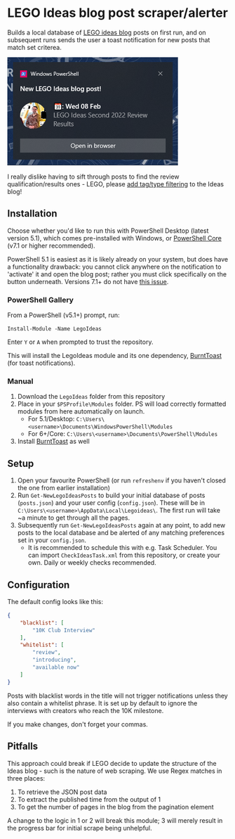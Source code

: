 # LEGO Ideas blog post scraper/alerter

Builds a local database of [LEGO ideas blog](https://ideas.lego.com/blogs/a4ae09b6-0d4c-4307-9da8-3ee9f3d368d6) posts on first run, and on subsequent runs sends the user a toast notification for new posts that match set criterea.

![Example notification](NotificationExample.png) 

I really dislike having to sift through posts to find the review qualification/results ones - LEGO, please [add tag/type filtering](https://legoideas.uservoice.com/forums/166718-general/suggestions/46433518-add-filters-to-the-lego-ideas-blog) to the Ideas blog!

## Installation

Choose whether you'd like to run this with PowerShell Desktop (latest version 5.1), which comes pre-installed with Windows, or [PowerShell Core](https://github.com/PowerShell/PowerShell) (v7.1 or higher recommended).

PowerShell 5.1 is easiest as it is likely already on your system, but does have a functionality drawback: you cannot click anywhere on the notification to 'activate' it and open the blog post; rather you must click specifically on the button underneath. Versions 7.1+ do not have [this issue](https://github.com/Windos/BurntToast/blob/3f0460be1c59dd430132360139372f31d951c45d/BurntToast/BurntToast.psm1#L45).

### PowerShell Gallery

From a PowerShell (v5.1+) prompt, run:
```
Install-Module -Name LegoIdeas
```

Enter `Y` or `A` when prompted to trust the repository.

This will install the LegoIdeas module and its one dependency, [BurntToast](https://github.com/Windos/BurntToast) (for toast notifications).

### Manual

1. Download the `LegoIdeas` folder from this repository
2. Place in your `$PSProfile\Modules` folder. PS will load correctly formatted modules from here automatically on launch.
    * For 5.1/Desktop: `C:\Users\<username>\Documents\WindowsPowerShell\Modules`
    * For 6+/Core: `C:\Users\<username>\Documents\PowerShell\Modules`
3. Install [BurntToast](https://github.com/Windos/BurntToast) as well

## Setup

1. Open your favourite PowerShell (or run `refreshenv` if you haven't closed the one from earlier installation)
2. Run `Get-NewLegoIdeasPosts` to build your initial database of posts (`posts.json`) and your user config (`config.json`). These will be in `C:\Users\<username>\AppData\Local\Legoideas\`. The first run will take ~a minute to get through all the pages. 
3. Subsequently run `Get-NewLegoIdeasPosts` again at any point, to add new posts to the local database and be alerted of any matching preferences set in your `config.json`. 
    * It is recommended to schedule this with e.g. Task Scheduler. You can import `CheckIdeasTask.xml` from this repository, or create your own. Daily or weekly checks recommended.

## Configuration

The default config looks like this:
``` json
{
    "blacklist": [
        "10K Club Interview"
    ],
    "whitelist": [
        "review",
        "introducing",
        "available now"
    ]
}
```

Posts with blacklist words in the title will not trigger notifications unless they also contain a whitelist phrase. It is set up by default to ignore the interviews with creators who reach the 10K milestone. 

If you make changes, don't forget your commas. 

## Pitfalls

This approach could break if LEGO decide to update the structure of the Ideas blog - such is the nature of web scraping. We use Regex matches in three places:

1. To retrieve the JSON post data
2. To extract the published time from the output of 1
3. To get the number of pages in the blog from the pagination element

A change to the logic in 1 or 2 will break this module; 3 will merely result in the progress bar for initial scrape being unhelpful.